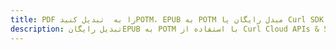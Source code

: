 ---title: PDF را به  تبدیل کنیدPOTM، EPUB به POTM مبدل رایگان یا Curl SDKdescription: تبدیل رایگانEPUB به POTM با استفاده از Curl Cloud APIs & SDK همچنین اسناد PDF را در Cloud ایجاد، ویرایش و رندر کنید.---
